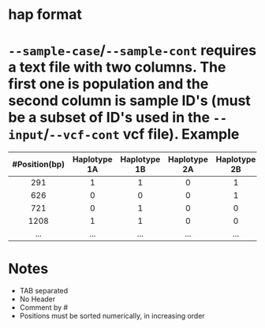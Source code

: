 hap format
==========
```--sample-case```/```--sample-cont``` requires a text file with two columns. The first one is population and the second column
                            is sample ID's (must be a subset of ID's used in the ```--input```/```--vcf-cont``` vcf file).
Example
==========
| #Position(bp) | Haplotype 1A | Haplotype 1B | Haplotype 2A | Haplotype 2B | ... |
|:----------:|:---------:|:---------:|:---------:|:---------:|:--------------------:|
| 291 |    1    |    1    |    0    |    1    |    ...    |
| 626 |    0    |    0    |    0    |    1    |    ...    |
| 721 |    0    |    1    |    0    |    0    |    ...    |
| 1208 |    1    |    1    |    0    |    0    |    ...    |
| ... |    ...    |    ...    |    ...    |    ...    |    ...    |    ...    |

Notes
==========
* TAB separated  
* No Header  
* Comment by #
* Positions must be sorted numerically, in increasing order

